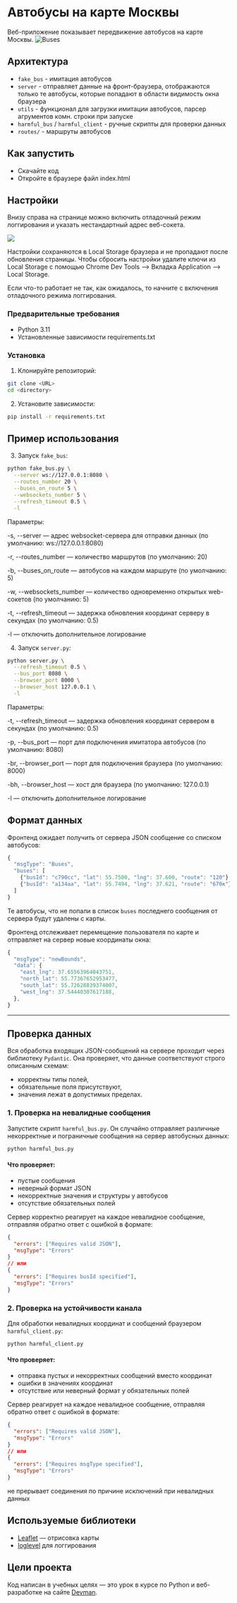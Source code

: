# Автобусы на карте Москвы

Веб-приложение показывает передвижение автобусов на карте Москвы.
![Buses](https://github.com/user-attachments/assets/4cb48b37-0da6-4224-b9c3-d2655c0bd754)



## Архитектура
  - `fake_bus` - имитация автобусов
  - `server` - отправляет данные на фронт-браузера, отображаются только те автобусы, которые попадают в области видимость окна браузера
  - `utils` - функционал для загрузки имитации автобусов, парсер агрументов комн. строки при запуске
  - `harmful_bus` / `harmful_client` - ручные скрипты для проверки данных
  - `routes/` - маршруты автобусов

## Как запустить

- Скачайте код
- Откройте в браузере файл index.html

## Настройки

Внизу справа на странице можно включить отладочный режим логгирования и указать нестандартный адрес веб-сокета.

<img src="screenshots/settings.png">

Настройки сохраняются в Local Storage браузера и не пропадают после обновления страницы. Чтобы сбросить настройки удалите ключи из Local Storage с помощью Chrome Dev Tools —> Вкладка Application —> Local Storage.

Если что-то работает не так, как ожидалось, то начните с включения отладочного режима логгирования.


### Предварительные требования
- Python 3.11
- Установленные зависимости requirements.txt

### Установка
1. Клонируйте репозиторий:
```bash
git clone <URL>
cd <directory>
```

2. Установите зависимости:
```bash
pip install -r requirements.txt
```

## Пример использования

3. Запуск `fake_bus`:

```bash
python fake_bus.py \
  --server ws://127.0.0.1:8080 \
  --routes_number 20 \
  --buses_on_route 5 \
  --websockets_number 5 \
  --refresh_timeout 0.5 \
  -l
```

Параметры:

  -s, --server — адрес websocket-сервера для отправки данных (по умолчанию: ws://127.0.0.1:8080)

  -r, --routes_number — количество маршрутов (по умолчанию: 20)

  -b, --buses_on_route — автобусов на каждом маршруте (по умолчанию: 5)

  -w, --websockets_number — количество одновременно открытых web-сокетов (по умолчанию: 5)

  -t, --refresh_timeout — задержка обновления координат серверу в секундах (по умолчанию: 0.5)

  -l — отключить дополнительное логирование


4. Запуск `server.py`:
```bash
python server.py \
  --refresh_timeout 0.5 \
  --bus_port 8080 \
  --browser_port 8000 \
  --browser_host 127.0.0.1 \
  -l
```

Параметры:

-t, --refresh_timeout — задержка обновления координат сервером в секундах (по умолчанию: 0.5)

-p, --bus_port — порт для подключения имитатора автобусов (по умолчанию: 8080)

-br, --browser_port — порт для подключения браузера (по умолчанию: 8000)

-bh, --browser_host — хост для браузера (по умолчанию: 127.0.0.1)

-l — отключить дополнительное логирование


## Формат данных

Фронтенд ожидает получить от сервера JSON сообщение со списком автобусов:

```js
{
  "msgType": "Buses",
  "buses": [
    {"busId": "c790сс", "lat": 55.7500, "lng": 37.600, "route": "120"},
    {"busId": "a134aa", "lat": 55.7494, "lng": 37.621, "route": "670к"},
  ]
}
```

Те автобусы, что не попали в список `buses` последнего сообщения от сервера будут удалены с карты.

Фронтенд отслеживает перемещение пользователя по карте и отправляет на сервер новые координаты окна:

```js
{
  "msgType": "newBounds",
  "data": {
    "east_lng": 37.65563964843751,
    "north_lat": 55.77367652953477,
    "south_lat": 55.72628839374007,
    "west_lng": 37.54440307617188,
  },
}
```
---
## Проверка данных
Вся обработка входящих JSON-сообщений на сервере проходит через библиотеку `Pydantic`. Она проверяет, что данные соответствуют строго описанным схемам:

- корректны типы полей,
- обязательные поля присутствуют,
- значения лежат в допустимых пределах.


### 1. Проверка на невалидные сообщения
Запустите скрипт `harmful_bus.py`. Он случайно отправляет различные некорректные и пограничные сообщения на сервер автобусных данных:

```bash
python harmful_bus.py
```
#### Что проверяет:

- пустые сообщения
- неверный формат JSON
- некорректные значения и структуры у автобусов
- отсутствие обязательных полей

Сервер корректно реагирует на каждое невалидное сообщение, отправляя обратно ответ с ошибкой в формате:

```json
{
  "errors": ["Requires valid JSON"],
  "msgType": "Errors"
}
// или
{
  "errors": ["Requires busId specified"],
  "msgType": "Errors"
}

```

### 2. Проверка на устойчивости канала
Для обработки невалидных координат и сообщений браузером `harmful_client.py`:

```bash
python harmful_client.py
```
#### Что проверяет:

- отправка пустых и некорректных сообщений вместо координат
- ошибки в значениях координат
- отсутствие или неверный формат у обязательных полей

Сервер реагирует на каждое невалидное сообщение, отправляя обратно ответ с ошибкой в формате:

```json
{
  "errors": ["Requires valid JSON"],
  "msgType": "Errors"
}
// или
{
  "errors": ["Requires msgType specified"],
  "msgType": "Errors"
}
```
не прерывает соединения по причине исключений при невалидных данных


## Используемые библиотеки

- [Leaflet](https://leafletjs.com/) — отрисовка карты
- [loglevel](https://www.npmjs.com/package/loglevel) для логгирования


## Цели проекта

Код написан в учебных целях — это урок в курсе по Python и веб-разработке на сайте [Devman](https://dvmn.org).
